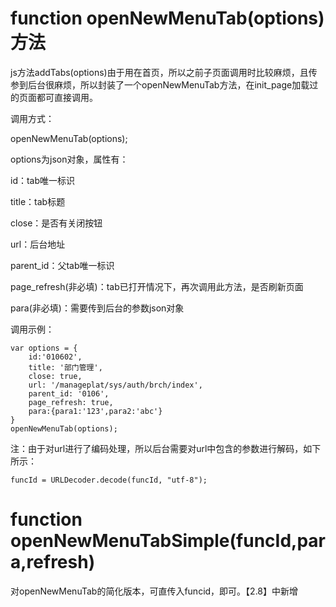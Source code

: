 # function openNewMenuTab\(options\)方法

js方法addTabs\(options\)由于用在首页，所以之前子页面调用时比较麻烦，且传参到后台很麻烦，所以封装了一个openNewMenuTab方法，在init\_page加载过的页面都可直接调用。

调用方式：

openNewMenuTab\(options\);

options为json对象，属性有：

id：tab唯一标识

title：tab标题

close：是否有关闭按钮

url：后台地址

parent\_id：父tab唯一标识

page\_refresh\(非必填\)：tab已打开情况下，再次调用此方法，是否刷新页面

para\(非必填\)：需要传到后台的参数json对象

调用示例：

```
var options = {
    id:'010602',
    title: '部门管理',
    close: true,
    url: '/manageplat/sys/auth/brch/index',
    parent_id: '0106',
    page_refresh: true,
    para:{para1:'123',para2:'abc'}
}
openNewMenuTab(options);
```

注：由于对url进行了编码处理，所以后台需要对url中包含的参数进行解码，如下所示：

```
funcId = URLDecoder.decode(funcId, "utf-8");
```

# function openNewMenuTabSimple\(funcId,para,refresh\)

对openNewMenuTab的简化版本，可直传入funcid，即可。【2.8】中新增

